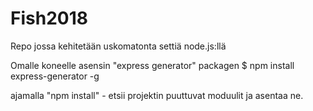 # Fish2018
Repo jossa kehitetään uskomatonta settiä node.js:llä

Omalle koneelle asensin "express generator" packagen
$ npm install express-generator -g

ajamalla "npm install" - etsii projektin puuttuvat moduulit ja asentaa ne.
